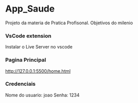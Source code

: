 # App_Saude

Projeto da materia de Pratica Profisonal.
Objetivos do milenio

### VsCode extension
Instalar o Live Server no vscode

### Pagina Principal
http://127.0.0.1:5500/home.html

### Credenciais
Nome do usuario: joao
Senha: 1234
